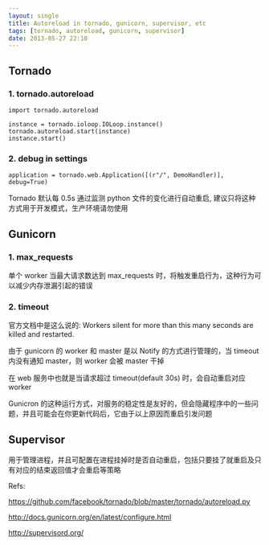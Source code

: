 ```yaml
---
layout: single
title: Autoreload in tornado, gunicorn, supervisor, etc
tags: [tornado, autoreload, gunicorn, supervisor]
date: 2013-05-27 22:10
---
```


## Tornado

### 1. tornado.autoreload

    import tornado.autoreload

    instance = tornado.ioloop.IOLoop.instance()
    tornado.autoreload.start(instance)
    instance.start()

### 2. debug in settings

    application = tornado.web.Application([(r"/", DemoHandler)], debug=True)

Tornado 默认每 0.5s 通过监测 python 文件的变化进行自动重启, 建议只将这种方式用于开发模式，生产环境请勿使用

## Gunicorn

### 1. max_requests

单个 worker 当最大请求数达到 max_requests 时，将触发重启行为，这种行为可以减少内存泄漏引起的错误

### 2. timeout

官方文档中是这么说的: Workers silent for more than this many seconds are killed and restarted.
    
由于 gunicorn 的 worker 和 master 是以 Notify 的方式进行管理的，当 timeout 内没有通知 master，则 worker 会被 master 干掉

在 web 服务中也就是当请求超过 timeout(default 30s) 时，会自动重启对应 worker

Gunicron 的这种运行方式，对服务的稳定性是友好的，但会隐藏程序中的一些问题，并且可能会在你更新代码后，它由于以上原因而重启引发问题

## Supervisor

用于管理进程，并且可配置在进程挂掉时是否自动重启，包括只要挂了就重启及只有对应的结束返回值才会重启等策略

Refs:

https://github.com/facebook/tornado/blob/master/tornado/autoreload.py

http://docs.gunicorn.org/en/latest/configure.html

http://supervisord.org/
